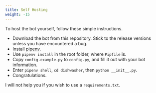 ```yaml
---
title: Self Hosting
weight: -15
---
```


To host the bot yourself, follow these simple instructions.

<!--more-->

- Download the bot from this repository. Stick to the release versions unless you have encountered a bug.
- Install [pipenv](https://pipenv.pypa.io/en/latest/).
- Use `pipenv install` in the root folder, where `Pipfile` is.
- Copy `config.example.py` to `config.py`, and fill it out with your bot information.
- Enter `pipenv shell`, `cd dishwasher`, then `python __init__.py`.
- Congratulations.

I will not help you if you wish to use a `requirements.txt`.
